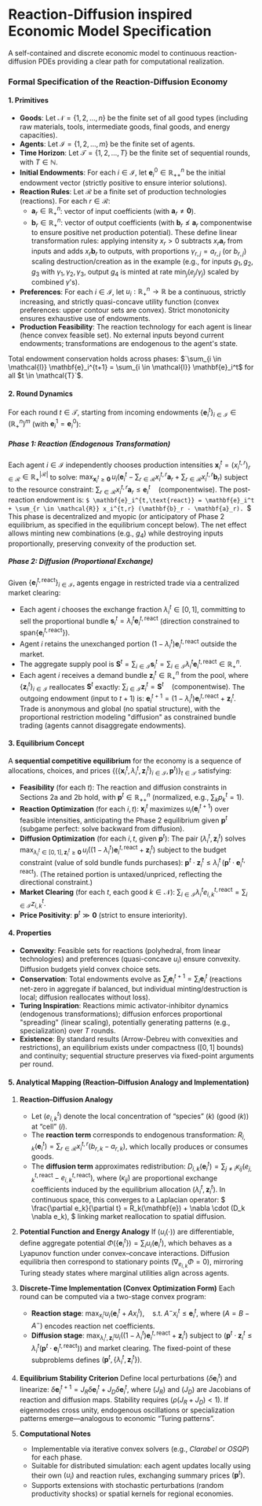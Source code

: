 # Reaction-Diffusion inspired Economic Model Specification

A self-contained and discrete economic model to continuous reaction-diffusion PDEs providing a clear path for computational realization.

### Formal Specification of the Reaction-Diffusion Economy

#### 1. Primitives
- **Goods**: Let $\mathcal{N} = \{1, 2, \dots, n\}$ be the finite set of all good types (including raw materials, tools, intermediate goods, final goods, and energy capacities).
- **Agents**: Let $\mathcal{I} = \{1, 2, \dots, m\}$ be the finite set of agents.
- **Time Horizon**: Let $\mathcal{T} = \{1, 2, \dots, T\}$ be the finite set of sequential rounds, with $T \in \mathbb{N}$.
- **Initial Endowments**: For each $i \in \mathcal{I}$, let $`\mathbf{e}_i^0 \in \mathbb{R}_{++}^n`$ be the initial endowment vector (strictly positive to ensure interior solutions).
- **Reaction Rules**: Let $\mathcal{R}$ be a finite set of production technologies (reactions). For each $r \in \mathcal{R}$:
  - $`\mathbf{a}_r \in \mathbb{R}_+^n`$: vector of input coefficients (with $`\mathbf{a}_r \neq \mathbf{0}`$).
  - $`\mathbf{b}_r \in \mathbb{R}_+^n`$: vector of output coefficients (with $`\mathbf{b}_r \not\leq \mathbf{a}_r`$ componentwise to ensure positive net production potential).
  These define linear transformation rules: applying intensity $`x_r > 0`$ subtracts $`x_r \mathbf{a}_r`$ from inputs and adds $`x_r \mathbf{b}_r`$ to outputs, with proportions $`\gamma_{r,j} = a_{r,j}`$ (or $`b_{r,j}`$) scaling destruction/creation as in the example (e.g., for inputs $`g_1, g_2, g_3`$ with $`\gamma_1, \gamma_2, \gamma_3`$, output $`g_4`$ is minted at rate $`\min_j (e_j / \gamma_j)`$ scaled by combined $`\gamma`$'s).
- **Preferences**: For each $`i \in \mathcal{I}`$, let $`u_i: \mathbb{R}_+^n \to \mathbb{R}`$ be a continuous, strictly increasing, and strictly quasi-concave utility function (convex preferences: upper contour sets are convex). Strict monotonicity ensures exhaustive use of endowments.
- **Production Feasibility**: The reaction technology for each agent is linear (hence convex feasible set). No external inputs beyond current endowments; transformations are endogenous to the agent's state.

Total endowment conservation holds across phases: $`\sum_{i \in \mathcal{I}} \mathbf{e}_i^{t+1} = \sum_{i \in \mathcal{I}} \mathbf{e}_i^t$ for all $t \in \mathcal{T}`$.

#### 2. Round Dynamics
For each round $t \in \mathcal{T}$, starting from incoming endowments $`\{\mathbf{e}_i^t\}_{i \in \mathcal{I}} \in (\mathbb{R}_+^n)^m`$ (with $`\mathbf{e}_i^1 = \mathbf{e}_i^0`$):

##### Phase 1: Reaction (Endogenous Transformation)
Each agent $`i \in \mathcal{I}`$ independently chooses production intensities $`\mathbf{x}_i^t = (x_i^{t,r})_{r \in \mathcal{R}} \in \mathbb{R}_+^{|\mathcal{R}|}`$ to solve:
$`
\max_{\mathbf{x}_i^t \geq \mathbf{0}} \, u_i\left( \mathbf{e}_i^t - \sum_{r \in \mathcal{R}} x_i^{t,r} \mathbf{a}_r + \sum_{r \in \mathcal{R}} x_i^{t,r} \mathbf{b}_r \right)
`$
subject to the resource constraint:
$`
\sum_{r \in \mathcal{R}} x_i^{t,r} \mathbf{a}_r \leq \mathbf{e}_i^t \quad (\text{componentwise}).
`$
The post-reaction endowment is:
`$
\mathbf{e}_i^{t,\text{react}} = \mathbf{e}_i^t + \sum_{r \in \mathcal{R}} x_i^{t,r} (\mathbf{b}_r - \mathbf{a}_r).
`$
This phase is decentralized and myopic (or anticipatory of Phase 2 equilibrium, as specified in the equilibrium concept below). The net effect allows minting new combinations (e.g., $g_4$) while destroying inputs proportionally, preserving convexity of the production set.

##### Phase 2: Diffusion (Proportional Exchange)
Given $\{\mathbf{e}_i^{t,\text{react}}\}_{i \in \mathcal{I}}$, agents engage in restricted trade via a centralized market clearing:
- Each agent $i$ chooses the exchange fraction $\lambda_i^t \in [0,1]$, committing to sell the proportional bundle $\mathbf{s}_i^t = \lambda_i^t \mathbf{e}_i^{t,\text{react}}$ (direction constrained to span$\{\mathbf{e}_i^{t,\text{react}}\}$).
- Agent $i$ retains the unexchanged portion $(1 - \lambda_i^t) \mathbf{e}_i^{t,\text{react}}$ outside the market.
- The aggregate supply pool is $\mathbf{S}^t = \sum_{i \in \mathcal{I}} \mathbf{s}_i^t = \sum_{i \in \mathcal{I}} \lambda_i^t \mathbf{e}_i^{t,\text{react}} \in \mathbb{R}_+^n$.
- Each agent $i$ receives a demand bundle $\mathbf{z}_i^t \in \mathbb{R}_+^n$ from the pool, where $\{\mathbf{z}_i^t\}_{i \in \mathcal{I}}$ reallocates $\mathbf{S}^t$ exactly:
  $`
  \sum_{i \in \mathcal{I}} \mathbf{z}_i^t = \mathbf{S}^t \quad (\text{componentwise}).
  `$
The outgoing endowment (input to $t+1$) is:
$`
\mathbf{e}_i^{t+1} = (1 - \lambda_i^t) \mathbf{e}_i^{t,\text{react}} + \mathbf{z}_i^t.
`$
Trade is anonymous and global (no spatial structure), with the proportional restriction modeling "diffusion" as constrained bundle trading (agents cannot disaggregate endowments).

#### 3. Equilibrium Concept
A **sequential competitive equilibrium** for the economy is a sequence of allocations, choices, and prices $\{(\{\mathbf{x}_i^t, \lambda_i^t, \mathbf{z}_i^t\}_{i \in \mathcal{I}}, \mathbf{p}^t)\}_{t \in \mathcal{T}}$ satisfying:
- **Feasibility** (for each $t$): The reaction and diffusion constraints in Sections 2a and 2b hold, with $\mathbf{p}^t \in \mathbb{R}_{++}^n$ (normalized, e.g., $\sum_k p_k^t = 1$).
- **Reaction Optimization** (for each $i,t$): $\mathbf{x}_i^t$ maximizes $u_i(\mathbf{e}_i^{t+1})$ over feasible intensities, anticipating the Phase 2 equilibrium given $\mathbf{p}^t$ (subgame perfect: solve backward from diffusion).
- **Diffusion Optimization** (for each $i,t$, given $\mathbf{p}^t$): The pair $(\lambda_i^t, \mathbf{z}_i^t)$ solves
  $`
  \max_{\lambda_i^t \in [0,1], \mathbf{z}_i^t \geq \mathbf{0}} \, u_i\left( (1 - \lambda_i^t) \mathbf{e}_i^{t,\text{react}} + \mathbf{z}_i^t \right)
  `$
  subject to the budget constraint (value of sold bundle funds purchases):
  $`
  \mathbf{p}^t \cdot \mathbf{z}_i^t \leq \lambda_i^t \, (\mathbf{p}^t \cdot \mathbf{e}_i^{t,\text{react}}).
  `$
  (The retained portion is untaxed/unpriced, reflecting the directional constraint.)
- **Market Clearing** (for each $t$, each good $k \in \mathcal{N}$):
  $`
  \sum_{i \in \mathcal{I}} \lambda_i^t e_{i,k}^{t,\text{react}} = \sum_{i \in \mathcal{I}} z_{i,k}^t.
  `$
- **Price Positivity**: $\mathbf{p}^t \gg \mathbf{0}$ (strict to ensure interiority).

#### 4. Properties
- **Convexity**: Feasible sets for reactions (polyhedral, from linear technologies) and preferences (quasi-concave $u_i$) ensure convexity. Diffusion budgets yield convex choice sets.
- **Conservation**: Total endowments evolve as $\sum_i \mathbf{e}_i^{t+1} = \sum_i \mathbf{e}_i^t$ (reactions net-zero in aggregate if balanced, but individual minting/destruction is local; diffusion reallocates without loss).
- **Turing Inspiration**: Reactions mimic activator-inhibitor dynamics (endogenous transformations); diffusion enforces proportional "spreading" (linear scaling), potentially generating patterns (e.g., specialization) over $T$ rounds.
- **Existence**: By standard results (Arrow-Debreu with convexities and restrictions), an equilibrium exists under compactness ($[0,1]$ bounds) and continuity; sequential structure preserves via fixed-point arguments per round.

#### 5. Analytical Mapping (Reaction–Diffusion Analogy and Implementation)

1. **Reaction–Diffusion Analogy**

   * Let $(e_{i,k}^t)$ denote the local concentration of “species” $(k)$ (good $(k)$) at “cell” $(i)$.
   * The **reaction term** corresponds to endogenous transformation:
     $`
     R_{i,k}(\mathbf{e}_i^t) = \sum_{r \in \mathcal{R}} x_i^{t,r}(b_{r,k} - a_{r,k}),
     `$
     which locally produces or consumes goods.
   * The **diffusion term** approximates redistribution:
     $`
     D_{i,k}(\mathbf{e}_i^t) = \sum_{j \neq i} \kappa_{ij} (e_{j,k}^{t,\text{react}} - e_{i,k}^{t,\text{react}}),
     `$
     where $(\kappa_{ij})$ are proportional exchange coefficients induced by the equilibrium allocation $(\lambda_i^t, \mathbf{z}_i^t)$.
     In continuous space, this converges to a Laplacian operator:
     $`
     \frac{\partial e_k}{\partial t} = R_k(\mathbf{e}) + \nabla \cdot (D_k \nabla e_k),
     `$
     linking market reallocation to spatial diffusion.

2. **Potential Function and Energy Analogy**
   If $(u_i(\cdot))$ are differentiable, define aggregate potential
   $`
   \Phi(\{\mathbf{e}_i^t\}) = \sum_i u_i(\mathbf{e}_i^t),
   `$
   which behaves as a Lyapunov function under convex–concave interactions. Diffusion equilibria then correspond to stationary points $(\nabla_{e_{i,k}} \Phi = 0)$, mirroring Turing steady states where marginal utilities align across agents.

3. **Discrete-Time Implementation (Convex Optimization Form)**
   Each round can be computed via a two-stage convex program:

   * **Reaction stage**:
     $`
     \max_{x_i^t} u_i(\mathbf{e}_i^t + A x_i^t), \quad \text{s.t. } A^- x_i^t \le \mathbf{e}_i^t,
     `$
     where $(A = B - A^-)$ encodes reaction net coefficients.
   * **Diffusion stage**:
     $`
     \max_{\lambda_i^t, \mathbf{z}_i^t} u_i((1-\lambda_i^t)\mathbf{e}_i^{t,\text{react}}+\mathbf{z}_i^t)
     `$
     subject to $(\mathbf{p}^t \cdot \mathbf{z}_i^t \le \lambda_i^t (\mathbf{p}^t \cdot \mathbf{e}_i^{t,\text{react}}))$ and market clearing.
     The fixed-point of these subproblems defines $(\mathbf{p}^t, \{\lambda_i^t,\mathbf{z}_i^t\})$.

4. **Equilibrium Stability Criterion**
   Define local perturbations $(\delta \mathbf{e}_i^t)$ and linearize:
   $`
   \delta \mathbf{e}_i^{t+1} = J_R \delta \mathbf{e}_i^t + J_D \delta \mathbf{e}_i^t,
   `$
   where $(J_R)$ and $(J_D)$ are Jacobians of reaction and diffusion maps.
   Stability requires $(\rho(J_R + J_D) < 1)$. If eigenmodes cross unity, endogenous oscillations or specialization patterns emerge—analogous to economic “Turing patterns”.

5. **Computational Notes**

   * Implementable via iterative convex solvers (e.g., *Clarabel* or *OSQP*) for each phase.
   * Suitable for distributed simulation: each agent updates locally using their own $(u_i)$ and reaction rules, exchanging summary prices $(\mathbf{p}^t)$.
   * Supports extensions with stochastic perturbations (random productivity shocks) or spatial kernels for regional economies.
